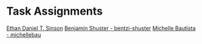 # Task Assignments
[Ethan Daniel T. Sinson](./eds6.md)
[Benjamin Shuster - bentzi-shuster](./bentzi-shuster.md)
[Michelle Bautista - michellebau](./michellebau.md)

